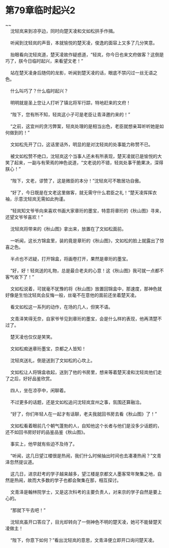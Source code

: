 # 第79章临时起兴2
~~<br>&nbsp;&nbsp;&nbsp;&nbsp;沈轻岚来到凉亭边，同时向楚天凌和文如松拱手作揖。<br><br>&nbsp;&nbsp;&nbsp;&nbsp;听闻到沈轻岚的声音，本就愉悦的楚天凌，俊逸的面容上又多了几分笑意。<br><br>&nbsp;&nbsp;&nbsp;&nbsp;抬眼看向沈轻岚道，楚天凌故作疑惑道，“轻岚，你今日也来文府做客？这倒是巧了，朕今日临时起兴，来看望文老！”<br><br>&nbsp;&nbsp;&nbsp;&nbsp;站在楚天凌身后随伺的龙影，听闻到楚天凌的话，眼底不禁闪过一丝无语之色。<br><br>&nbsp;&nbsp;&nbsp;&nbsp;什么叫巧了？什么临时起兴？<br><br>&nbsp;&nbsp;&nbsp;&nbsp;明明就是圣上您让人打听了镇北将军行踪，特地赶来的文府！<br><br>&nbsp;&nbsp;&nbsp;&nbsp;“陛下，您有所不知，轻岚这小子可是老臣让青泽邀约来的！”<br><br>&nbsp;&nbsp;&nbsp;&nbsp;“之前，这宜州的贪污弊案，轻岚处理的是相当出色，老臣就想亲耳听听她是如何做到的！”<br><br>&nbsp;&nbsp;&nbsp;&nbsp;文如松先开了口，这话里话外，明显的是对沈轻岚的处事能力称赞不已。<br><br>&nbsp;&nbsp;&nbsp;&nbsp;被文如松赞不绝口，沈轻岚这个当事人还未有所表现，楚天凌就已是愉悦的大笑了起来，一副与有荣焉的神色说道，“文老说的不错，轻岚处事干脆果决，深得朕心！”<br><br>&nbsp;&nbsp;&nbsp;&nbsp;“陛下，文老，谬赞了，这是微臣的本分！”沈轻岚可不敢居功自傲。<br><br>&nbsp;&nbsp;&nbsp;&nbsp;“好了，今日既是在文老这里做客，就无需守什么君臣之礼！”楚天凌挥挥衣袖，示意沈轻岚无需如此拘谨。<br><br>&nbsp;&nbsp;&nbsp;&nbsp;“轻岚知文爷爷向来喜欢书画大家章珩的墨宝，特意将章珩的《秋山图》寻来，还望文爷爷喜欢！”<br><br>&nbsp;&nbsp;&nbsp;&nbsp;沈轻岚将带来的《秋山图》拿出来，放置在了文如松面前。<br><br>&nbsp;&nbsp;&nbsp;&nbsp;一听闻，这长方锦盒里，装的竟是章珩的《秋山图》，文如松的脸上就露出了惊喜之色。<br><br>&nbsp;&nbsp;&nbsp;&nbsp;半点也不迟疑，打开锦盒，将画卷打开，果然是章珩的墨宝。<br><br>&nbsp;&nbsp;&nbsp;&nbsp;“好，好！轻岚送的礼物，总是最合老夫的心意！这《秋山图》我可就一点都不客气收下了！”<br><br>&nbsp;&nbsp;&nbsp;&nbsp;文如松说着，可就毫不犹豫的将《秋山图》放置回锦盒中，那速度，那神色就好像是生怕沈轻岚会反悔一般，丝毫不在意他的面前还坐着楚天凌。<br><br>&nbsp;&nbsp;&nbsp;&nbsp;看文如松这一系列的动作，在场的几人，但笑不语。<br><br>&nbsp;&nbsp;&nbsp;&nbsp;文青泽笑得无奈，自家爷爷见到章珩的墨宝，会是什么样的表现，他再清楚不过了。<br><br>&nbsp;&nbsp;&nbsp;&nbsp;楚天凌也仅仅是笑笑。<br><br>&nbsp;&nbsp;&nbsp;&nbsp;文如松痴迷章珩墨宝，京都之人皆知！<br><br>&nbsp;&nbsp;&nbsp;&nbsp;沈轻岚送礼，倒是送到了文如松的心坎上。<br><br>&nbsp;&nbsp;&nbsp;&nbsp;文如松让人将锦盒收起，送到了他的书房里，想来等着楚天凌和沈轻岚他们走了之后，好好品鉴欣赏。<br><br>&nbsp;&nbsp;&nbsp;&nbsp;四人，坐在凉亭中，闲聊着。<br><br>&nbsp;&nbsp;&nbsp;&nbsp;不过更多的话题，还是文如松追问沈轻岚宜州之事，氛围还算融洽。<br><br>&nbsp;&nbsp;&nbsp;&nbsp;“好了，你们年轻人在一起才有话聊，老夫我就回书房去看《秋山图》了！”<br><br>&nbsp;&nbsp;&nbsp;&nbsp;文如松看着眼前几个朝气蓬勃的人，自知他这个长者与他们是没多少话题的，还不如回书房好好的品鉴品鉴《秋山图》。<br><br>&nbsp;&nbsp;&nbsp;&nbsp;事实上，他早就有些迫不及待了。<br><br>&nbsp;&nbsp;&nbsp;&nbsp;“听闻，这几日望江楼很是热闹，我们什么时候抽出时间也去凑凑热闹？”文青泽忽然提议道。<br><br>&nbsp;&nbsp;&nbsp;&nbsp;这几日，进京赶考的学子越来越多，望江楼是京都文人墨客常年聚集之地，自然是热闹，故而大多数的学子也都会聚集在那，相互探讨。<br><br>&nbsp;&nbsp;&nbsp;&nbsp;文青泽是翰林院学士，又是这次科考的主要负责人，对来京的学子自然是要上心的。<br><br>&nbsp;&nbsp;&nbsp;&nbsp;“那就下午去吧！”<br><br>&nbsp;&nbsp;&nbsp;&nbsp;沈轻岚虽开口答应了，目光却转向了一侧神色不明的楚天凌，她可不能替楚天凌做主！<br><br>&nbsp;&nbsp;&nbsp;&nbsp;“陛下，你意下如何？”看出沈轻岚的意思，文青泽便立即开口询问楚天凌。<br><br>
                    

<script>_fwqdsqadxfw()</script>
<div><script>_dfwf1dw();</script></div>
<div><script>_dfwf1agdw();</script></div>
                